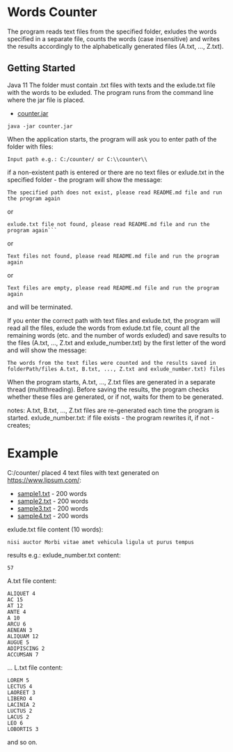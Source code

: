 # Words Counter
The program reads text files from the specified folder, exludes the words specified in a separate file, counts the words (case insensitive) and writes the results accordingly to the alphabetically generated files (A.txt, ..., Z.txt).

## Getting Started
Java 11
The folder must contain .txt files with texts and the exlude.txt file with the words to be exluded.
The program runs from the command line where the jar file is placed.
* [counter.jar](https://github.com/SergejJerma/springsamples/blob/master/counter/counter.jar) 
```
java -jar counter.jar
```
When the application starts, the program will ask you to enter path of the folder with files:
```
Input path e.g.: C:/counter/ or C:\\counter\\
```
if a non-existent path is entered or there are no text files or exlude.txt in the specified folder - the program will show the message:

```
The specified path does not exist, please read README.md file and run the program again
```
or
```
exlude.txt file not found, please read README.md file and run the program again```

```
or
```
Text files not found, please read README.md file and run the program again
```
or
```
Text files are empty, please read README.md file and run the program again
```
and will be terminated.

If you enter the correct path with text files  and exlude.txt, the program will read all the files, exlude the words from exlude.txt file, count all the remaining words (etc. and the number of words exluded) and save results to the files (A.txt, ..., Z.txt and exlude_number.txt) by the first letter of the word and will show the message:

```
The words from the text files were counted and the results saved in folderPath/files A.txt, B.txt, ..., Z.txt and exlude_number.txt) files
```
When the program starts, A.txt, ..., Z.txt files are generated in a separate thread (multithreading).
Before saving the results, the program checks whether these files are generated, or if not, waits for them to be generated.

notes:
A.txt, B.txt, ..., Z.txt files are re-generated each time the program is started.
exlude_number.txt: if file exists  - the program rewrites it, if not - creates;

# Example
C:/counter/ placed 4 text files with text generated on https://www.lipsum.com/:
* [sample1.txt](https://github.com/SergejJerma/springsamples/blob/master/counter/text_sample1.txt) - 200 words
* [sample2.txt](https://github.com/SergejJerma/springsamples/blob/master/counter/text_sample2.txt) - 200 words
* [sample3.txt](https://github.com/SergejJerma/springsamples/blob/master/counter/text_sample3.txt) - 200 words
* [sample4.txt](https://github.com/SergejJerma/springsamples/blob/master/counter/text_sample4.txt) - 200 words

exlude.txt file content (10 words):
```
nisi auctor Morbi vitae amet vehicula ligula ut purus tempus
```

results e.g.:
exlude_number.txt content:
```
57
```
A.txt file content:
```
ALIQUET 4
AC 15
AT 12
ANTE 4
A 10
ARCU 6
AENEAN 3
ALIQUAM 12
AUGUE 5
ADIPISCING 2
ACCUMSAN 7
```
...
L.txt file content:
```
LOREM 5
LECTUS 4
LAOREET 3
LIBERO 4
LACINIA 2
LUCTUS 2
LACUS 2
LEO 6
LOBORTIS 3
```
and so on.
